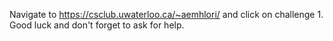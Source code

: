 Navigate to https://csclub.uwaterloo.ca/~aemhlori/ and click on challenge 1. Good luck and don't forget to ask for help. 

